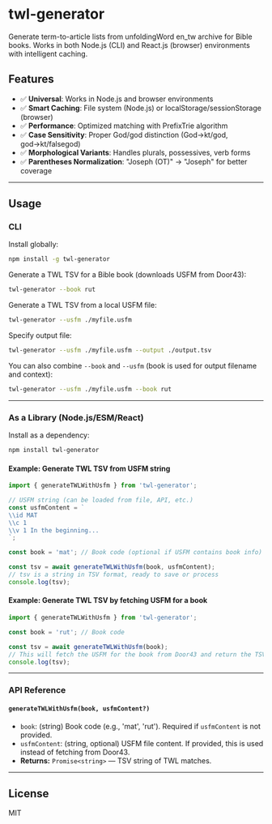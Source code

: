 # twl-generator

Generate term-to-article lists from unfoldingWord en_tw archive for Bible books. Works in both Node.js (CLI) and React.js (browser) environments with intelligent caching.

## Features

- ✅ **Universal**: Works in Node.js and browser environments
- ✅ **Smart Caching**: File system (Node.js) or localStorage/sessionStorage (browser)
- ✅ **Performance**: Optimized matching with PrefixTrie algorithm
- ✅ **Case Sensitivity**: Proper God/god distinction (God→kt/god, god→kt/falsegod)
- ✅ **Morphological Variants**: Handles plurals, possessives, verb forms
- ✅ **Parentheses Normalization**: "Joseph (OT)" → "Joseph" for better coverage

---

## Usage

### CLI

Install globally:

```bash
npm install -g twl-generator
```

Generate a TWL TSV for a Bible book (downloads USFM from Door43):

```bash
twl-generator --book rut
```

Generate a TWL TSV from a local USFM file:

```bash
twl-generator --usfm ./myfile.usfm
```

Specify output file:

```bash
twl-generator --usfm ./myfile.usfm --output ./output.tsv
```

You can also combine `--book` and `--usfm` (book is used for output filename and context):

```bash
twl-generator --usfm ./myfile.usfm --book rut
```

---

### As a Library (Node.js/ESM/React)

Install as a dependency:

```bash
npm install twl-generator
```

#### Example: Generate TWL TSV from USFM string

```js
import { generateTWLWithUsfm } from 'twl-generator';

// USFM string (can be loaded from file, API, etc.)
const usfmContent = `
\\id MAT
\\c 1
\\v 1 In the beginning...
`;

const book = 'mat'; // Book code (optional if USFM contains book info)

const tsv = await generateTWLWithUsfm(book, usfmContent);
// tsv is a string in TSV format, ready to save or process
console.log(tsv);
```

#### Example: Generate TWL TSV by fetching USFM for a book

```js
import { generateTWLWithUsfm } from 'twl-generator';

const book = 'rut'; // Book code

const tsv = await generateTWLWithUsfm(book);
// This will fetch the USFM for the book from Door43 and return the TSV string
console.log(tsv);
```

---

### API Reference

#### `generateTWLWithUsfm(book, usfmContent?)`

- `book`: (string) Book code (e.g., 'mat', 'rut'). Required if `usfmContent` is not provided.
- `usfmContent`: (string, optional) USFM file content. If provided, this is used instead of fetching from Door43.
- **Returns:** `Promise<string>` — TSV string of TWL matches.

---

## License

MIT
